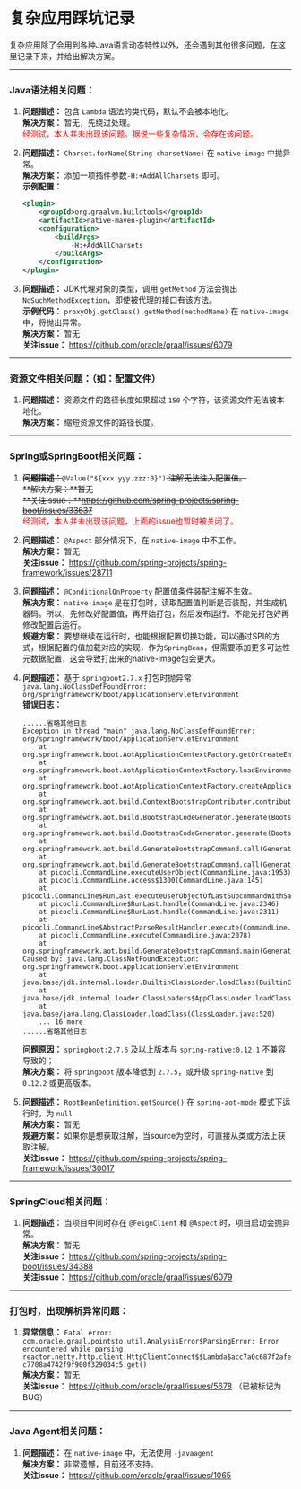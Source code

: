 # 复杂应用踩坑记录

复杂应用除了会用到各种Java语言动态特性以外，还会遇到其他很多问题，在这里记录下来，并给出解决方案。

---------------------------------------------------------------------------------------------------------------------------

### Java语法相关问题：

1. **问题描述：** 包含 `Lambda` 语法的类代码，默认不会被本地化。<br>
   **解决方案：** 暂无，先绕过处理。<br>
   <font color="red">经测试，本人并未出现该问题。据说一些复杂情况，会存在该问题。</font><br>

2. **问题描述：** `Charset.forName(String charsetName)` 在 `native-image` 中抛异常。 <br>
   **解决方案：** 添加一项插件参数`-H:+AddAllCharsets` 即可。 <br>
   **示例配置：**
   ```xml
   <plugin>
       <groupId>org.graalvm.buildtools</groupId>
       <artifactId>native-maven-plugin</artifactId>
       <configuration>
           <buildArgs>
               -H:+AddAllCharsets
           </buildArgs>
       </configuration>
   </plugin>
   ```

3. **问题描述：** JDK代理对象的类型，调用 `getMethod` 方法会抛出 `NoSuchMethodException`，即使被代理的接口有该方法。 <br>
   **示例代码：** `proxyObj.getClass().getMethod(methodName)` 在 `native-image` 中，将抛出异常。 <br>
   **解决方案：** 暂无 <br>
   **关注issue：** https://github.com/oracle/graal/issues/6079 <br>


---------------------------------------------------------------------------------------------------------------------------

### 资源文件相关问题：（如：配置文件）

1. **问题描述：** 资源文件的路径长度如果超过 `150` 个字符，该资源文件无法被本地化。<br>
   **解决方案：** 缩短资源文件的路径长度。

---------------------------------------------------------------------------------------------------------------------------

### Spring或SpringBoot相关问题：

1. ~~**问题描述：**`@Value("${xxx.yyy.zzz:0}")` 注解无法注入配置值。~~<br>
   ~~**解决方案：**暂无~~ <br>
   ~~**关注issue：**https://github.com/spring-projects/spring-boot/issues/33637~~ <br>
   <font color="red">经测试，本人并未出现该问题，上面的issue也暂时被关闭了。</font><br>

2. **问题描述：** `@Aspect` 部分情况下，在 `native-image` 中不工作。 <br>
   **解决方案：** 暂无 <br>
   **关注issue：** https://github.com/spring-projects/spring-framework/issues/28711 <br>

3. **问题描述：** `@ConditionalOnProperty` 配置值条件装配注解不生效。 <br>
   **解决方案：** `native-image` 是在打包时，读取配置值判断是否装配，并生成机器码。所以，先修改好配置值，再开始打包，然后发布运行。不能先打包好再修改配置后运行。 <br>
   **规避方案：** 要想继续在运行时，也能根据配置切换功能，可以通过SPI的方式，根据配置的值加载对应的实现，作为`SpringBean`，但需要添加更多可达性元数据配置，这会导致打出来的native-image包会更大。<br>

4. **问题描述：** 基于 `springboot2.7.x` 打包时抛异常 `java.lang.NoClassDefFoundError: org/springframework/boot/ApplicationServletEnvironment`<br>
   **错误日志：**
   ```log
   ......省略其他日志
   Exception in thread "main" java.lang.NoClassDefFoundError: org/springframework/boot/ApplicationServletEnvironment
       at org.springframework.boot.AotApplicationContextFactory.getOrCreateEnvironment(AotApplicationContextFactory.java:80)
       at org.springframework.boot.AotApplicationContextFactory.loadEnvironment(AotApplicationContextFactory.java:61)
       at org.springframework.boot.AotApplicationContextFactory.createApplicationContext(AotApplicationContextFactory.java:52)
       at org.springframework.aot.build.ContextBootstrapContributor.contribute(ContextBootstrapContributor.java:76)
       at org.springframework.aot.build.BootstrapCodeGenerator.generate(BootstrapCodeGenerator.java:91)
       at org.springframework.aot.build.BootstrapCodeGenerator.generate(BootstrapCodeGenerator.java:71)
       at org.springframework.aot.build.GenerateBootstrapCommand.call(GenerateBootstrapCommand.java:107)
       at org.springframework.aot.build.GenerateBootstrapCommand.call(GenerateBootstrapCommand.java:42)
       at picocli.CommandLine.executeUserObject(CommandLine.java:1953)
       at picocli.CommandLine.access$1300(CommandLine.java:145)
       at picocli.CommandLine$RunLast.executeUserObjectOfLastSubcommandWithSameParent(CommandLine.java:2352)
       at picocli.CommandLine$RunLast.handle(CommandLine.java:2346)
       at picocli.CommandLine$RunLast.handle(CommandLine.java:2311)
       at picocli.CommandLine$AbstractParseResultHandler.execute(CommandLine.java:2179)
       at picocli.CommandLine.execute(CommandLine.java:2078)
       at org.springframework.aot.build.GenerateBootstrapCommand.main(GenerateBootstrapCommand.java:112)
   Caused by: java.lang.ClassNotFoundException: org.springframework.boot.ApplicationServletEnvironment
       at java.base/jdk.internal.loader.BuiltinClassLoader.loadClass(BuiltinClassLoader.java:641)
       at java.base/jdk.internal.loader.ClassLoaders$AppClassLoader.loadClass(ClassLoaders.java:188)
       at java.base/java.lang.ClassLoader.loadClass(ClassLoader.java:520)
       ... 16 more
   ......省略其他日志
   ```
   **问题原因：** `springboot:2.7.6` 及以上版本与 `spring-native:0.12.1` 不兼容导致的；<br>
   **解决方案：** 将 `springboot` 版本降低到 `2.7.5`，或升级 `spring-native` 到 `0.12.2` 或更高版本。<br>

5. **问题描述：** `RootBeanDefinition.getSource()` 在 `spring-aot-mode` 模式下运行时，为 `null` <br>
   **解决方案：** 暂无 <br>
   **规避方案：** 如果你是想获取注解，当source为空时，可直接从类或方法上获取注解。 <br>
   **关注issue：** https://github.com/spring-projects/spring-framework/issues/30017 <br>


---------------------------------------------------------------------------------------------------------------------------

### SpringCloud相关问题：

1. **问题描述：** 当项目中同时存在 `@FeignClient` 和 `@Aspect` 时，项目启动会抛异常。 <br>
   **解决方案：** 暂无 <br>
   **关注issue：** https://github.com/spring-projects/spring-boot/issues/34388 <br>
   **关注issue：** https://github.com/oracle/graal/issues/6079 <br>


---------------------------------------------------------------------------------------------------------------------------

### 打包时，出现解析异常问题：

1. **异常信息：** `Fatal error: com.oracle.graal.pointsto.util.AnalysisError$ParsingError: Error encountered while parsing reactor.netty.http.client.HttpClientConnect$$Lambda$acc7a0c687f2afec7708a4742f9f900f329034c5.get()` <br>
   **解决方案：** 暂无 <br>
   **关注issue：** https://github.com/oracle/graal/issues/5678 （已被标记为BUG） <br>


---------------------------------------------------------------------------------------------------------------------------

### Java Agent相关问题：

1. **问题描述：** 在 `native-image` 中，无法使用 `-javaagent` <br>
   **解决方案：** 非常遗憾，目前还不支持。<br>
   **关注issue：** https://github.com/oracle/graal/issues/1065 <br>

